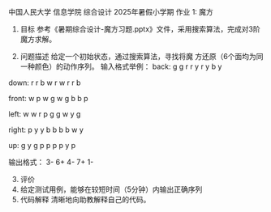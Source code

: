 中国人民大学 信息学院
综合设计 2025年暑假小学期
作业 1: 魔方
 
1.	目标
参考《暑期综合设计-魔方习题.pptx》文件，采用搜索算法，完成对3阶魔方求解。

2.	问题描述
给定一个初始状态，通过搜索算法，寻找将魔
方还原（6个面均为同一种颜色）的动作序列。
输入格式举例：
back:
g g r
r y r
y b y

down: 
r r b
w r w
r r b

front:
w p w
g w g
b b p

left:
w w r
p g g 
w y g

right:
p y y
b b b
b w y

up:
g y g
p p p
p y p

输出格式：
3- 6+ 4- 7+ 1-

3.	评价
1.	给定测试用例，能够在较短时间（5分钟）内输出正确序列
2.	代码解释
清晰地向助教解释自己的代码。
